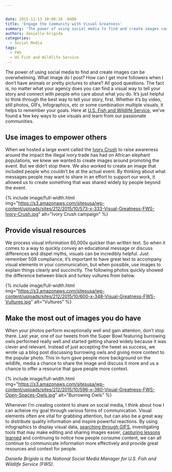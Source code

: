 ```yaml
---


date: 2015-11-13 10:00:28 -0400
title: 'Engage the Community with Visual Greatness'
summary: 'The power of using social media to find and create images can be overwhelming. What image do I post? How can I get more followers when I don&rsquo;t have animals or pretty pictures to share? All good questions. The fact is, no matter what your agency does you can find a visual way to tell'
authors: danielle-brigida
categories:
  - Social Media
tags:
  - FWS
  - US Fish and Wildlife Service
---
```


The power of using social media to find and create images can be overwhelming. What image do I post? How can I get more followers when I don’t have animals or pretty pictures to share? All good questions. The fact is, no matter what your agency does you can find a visual way to tell your story and connect with people who care about what you do. It’s just helpful to think through the best way to tell your story, first. Whether it’s by video, still photos, GIFs, Infographics, etc or some combination multiple visuals, it helps to remember your goals. Here at [U.S. Fish and Wildlife Service](http://www.fws.gov/), we’ve found a few key ways to use visuals and learn from our passionate communities.

## Use images to empower others

When we hosted a large event called the [Ivory Crush](http://www.fws.gov/le/elephant-ivory-crush.html) to raise awareness around the impact the illegal ivory trade has had on African elephant populations, we knew we wanted to create images around promoting the event. But we didn’t stop there. We also worked to create an image that included people who couldn’t be at the actual event. By thinking about what messages people may want to share in an effort to support our work, it allowed us to create something that was shared widely by people beyond the event.


{% include image/full-width.html img="https://s3.amazonaws.com/sitesusa/wp-content/uploads/sites/212/2015/10/573-x-333-Visual-Greatness-FWS-Ivory-Crush.jpg" alt="Ivory Crush campaign" %}

## Provide visual resources

We process visual information 60,000x quicker than written text. So when it comes to a way to quickly convey an educational message or discuss differences and dispel myths, visuals can be incredibly helpful. Just remember 508 compliance, it’s important to have great text to accompany visual elements in your communication, but when possible, use images to explain things clearly and succinctly. The following photos quickly showed the difference between black and turkey vultures from below.


{% include image/full-width.html img="https://s3.amazonaws.com/sitesusa/wp-content/uploads/sites/212/2015/10/600-x-348-Visual-Greatness-FWS-Vultures.jpg" alt="Vultures" %}

## Make the most out of images you do have

When your photos perform exceptionally well and gain attention, don’t stop there. Last year, one of our tweets from the Super Bowl featuring burrowing owls performed really well and started getting shared widely because it was clever and relevant. Instead of just accepting the tweet as success, we wrote up a blog post discussing burrowing owls and giving more context to the popular photo. This in-turn gave people more background on the wildlife, media a chance to share the image and discuss it more and us a chance to offer a resource that gave people more context.


{% include image/full-width.html img="https://s3.amazonaws.com/sitesusa/wp-content/uploads/sites/212/2015/10/596-x-380-Visual-Greatness-FWS-Open-Spaces-Owls.jpg" alt="Burrowing Owls" %}

Whenever I’m creating content to share on social media, I think about how I can acheive my goal through various forms of communication. Visual elements often are vital for grabbing attention, but can also be a great way to distribute quality information and inspire powerful reactions. By using infographics to display visual data, [searching through GIFS](http://giphy.com/), investigating tools that may make editing and sharing images easier, [capturing lessons learned](https://www.awesomescreenshot.com/) and continuing to notice how people consume content, we can all continue to communicate information more effectively and provide great resources and context for people.

_Danielle Brigida is the National Social Media Manager for U.S. Fish and Wildlife Service (FWS)._